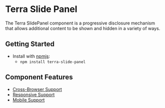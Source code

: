 # Terra Slide Panel

The Terra SlidePanel component is a progressive disclosure mechanism that allows additional content to be shown and hidden in a variety of ways.

## Getting Started

- Install with [npmjs](https://www.npmjs.com):
  - `npm install terra-slide-panel`


## Component Features
* [Cross-Browser Support](https://github.com/cerner/terra-ui/blob/master/src/terra-dev-site/contributing/ComponentStandards.e.contributing.md#cross-browser-support)
* [Responsive Support](https://github.com/cerner/terra-ui/blob/master/src/terra-dev-site/contributing/ComponentStandards.e.contributing.md#responsive-support)
* [Mobile Support](https://github.com/cerner/terra-ui/blob/master/src/terra-dev-site/contributing/ComponentStandards.e.contributing.md#mobile-support)
